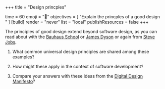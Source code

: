 +++
title = "Design princples"

time = 60
emoji = "🤖"
objectives = [
    "Explain the princples of a good design "
]
[build]
  render = "never"
  list = "local"
  publishResources = false
+++

The principles of good design extend beyond software design, as you can read about with the [Bauhaus School](https://www.theinteriordesigninstitute.com/us/en/blog-bauhaus-design) or [James Dyson](https://medium.com/@ajal.connect/the-genius-of-james-dyson-revolutionizing-design-in-the-household-17e8351958fa) or again from [Steve Jobs](https://fs.blog/steve-jobs-on-design/). 
 
1. What common universal design principles are shared among these examples?

2. How might these apply in the context of software development? 

3. Compare your answers with these ideas from the [Digital Design Manifesto](https://ddp.ireb.org/en/downloads-and-resources/downloads#digital-design-manifest)? 